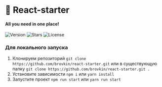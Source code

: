 # 🏁 React-starter

#### All you need in one place!

![Version](https://img.shields.io/github/package-json/v/brovkin/react-starter?style=for-the-badge)
![Stars](https://img.shields.io/github/stars/brovkin/react-starter?style=for-the-badge)
![License](https://img.shields.io/github/license/brovkin/react-starter?style=for-the-badge)

### Для локального запуска

1. Клонируем репозиторий `git clone https://github.com/brovkin/react-starter.git` или в существующую папку `git clone https://github.com/brovkin/react-starter.git .`
2. Установите зависимости `npm i` или `yarn install`
3. Запустите проект `npm run start` или `yarn run start`
